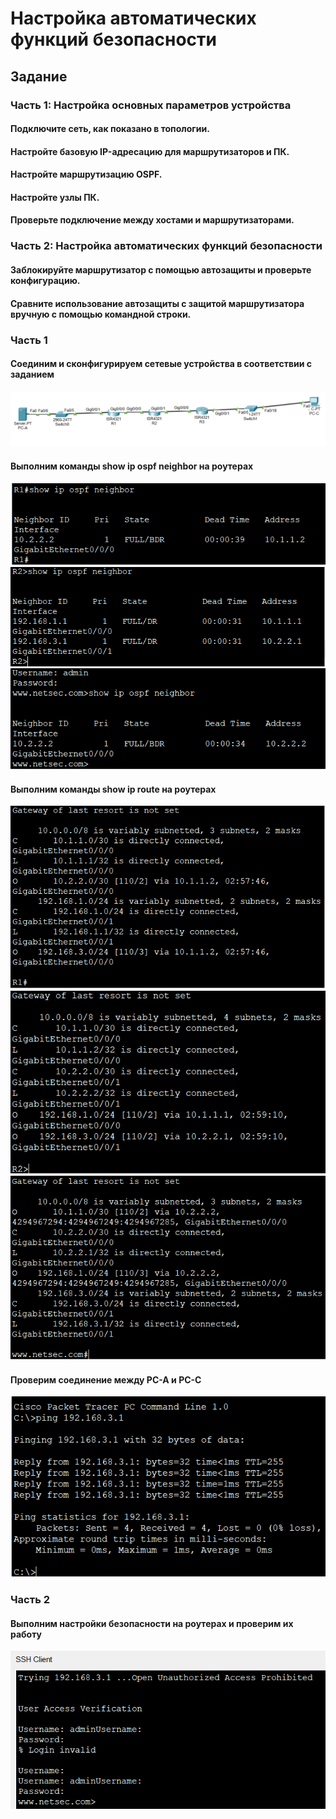 # Настройка автоматических функций безопасности
## Задание
### Часть 1: Настройка основных параметров устройства
#### Подключите сеть, как показано в топологии.
#### Настройте базовую IP-адресацию для маршрутизаторов и ПК.
#### Настройте маршрутизацию OSPF.
#### Настройте узлы ПК.
#### Проверьте подключение между хостами и маршрутизаторами.
### Часть 2: Настройка автоматических функций безопасности
#### Заблокируйте маршрутизатор с помощью автозащиты и проверьте конфигурацию.
#### Сравните использование автозащиты с защитой маршрутизатора вручную с помощью командной строки.
### Часть 1
#### Соединим и сконфигурируем сетевые устройства в соответствии с заданием
![](https://github.com/igorvrn/otus2/blob/main/001.png)
#### Выполним команды show ip ospf neighbor на роутерах
![](https://github.com/igorvrn/otus2/blob/main/002.png)
![](https://github.com/igorvrn/otus2/blob/main/003.png)
![](https://github.com/igorvrn/otus2/blob/main/004.png)
#### Выполним команды show ip route на роутерах
![](https://github.com/igorvrn/otus2/blob/main/005.png)
![](https://github.com/igorvrn/otus2/blob/main/006.png)
![](https://github.com/igorvrn/otus2/blob/main/007.png)
#### Проверим соединение между PC-A и PC-C
![](https://github.com/igorvrn/otus2/blob/main/008.png)
### Часть 2
#### Выполним настройки безопасности на роутерах и проверим их работу
![](https://github.com/igorvrn/otus2/blob/main/009.png)
